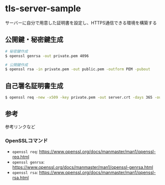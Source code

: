 # tls-server-sample
サーバーに自分で用意した証明書を設定し、HTTPS通信できる環境を構築する

## 公開鍵・秘密鍵生成
```bash
# 秘密鍵作成
$ openssl genrsa -out private.pem 4096

# 公開鍵作成
$ openssl rsa -in private.pem -out public.pem -outform PEM -pubout
```

## 自己署名証明書生成
```bash
$ openssl req -new -x509 -key private.pem -out server.crt -days 365 -outform PEM -config csr.conf
```

## 参考
参考リンクなど

### OpenSSLコマンド
- `openssl req`: https://www.openssl.org/docs/manmaster/man1/openssl-req.html
- `openssl genrsa`: https://www.openssl.org/docs/manmaster/man1/openssl-genrsa.html
- `openssl rsa`: https://www.openssl.org/docs/manmaster/man1/openssl-rsa.html
